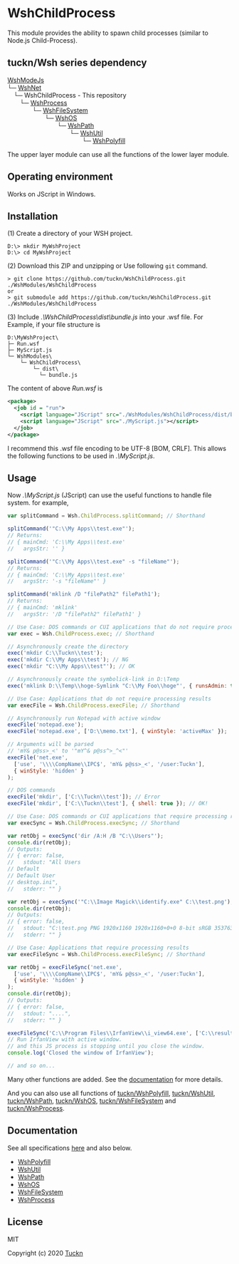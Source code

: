 # WshChildProcess

This module provides the ability to spawn child processes (similar to Node.js Child-Process).

## tuckn/Wsh series dependency

[WshModeJs](https://github.com/tuckn/WshModeJs)  
└─ [WshNet](https://github.com/tuckn/WshNet)  
&emsp;└─ WshChildProcess - This repository  
&emsp;&emsp;└─ [WshProcess](https://github.com/tuckn/WshProcess)  
&emsp;&emsp;&emsp;&emsp;└─ [WshFileSystem](https://github.com/tuckn/WshFileSystem)  
&emsp;&emsp;&emsp;&emsp;&emsp;&emsp;└─ [WshOS](https://github.com/tuckn/WshOS)  
&emsp;&emsp;&emsp;&emsp;&emsp;&emsp;&emsp;&emsp;└─ [WshPath](https://github.com/tuckn/WshPath)  
&emsp;&emsp;&emsp;&emsp;&emsp;&emsp;&emsp;&emsp;&emsp;&emsp;└─ [WshUtil](https://github.com/tuckn/WshUtil)  
&emsp;&emsp;&emsp;&emsp;&emsp;&emsp;&emsp;&emsp;&emsp;&emsp;&emsp;&emsp;└─ [WshPolyfill](https://github.com/tuckn/WshPolyfill)

The upper layer module can use all the functions of the lower layer module.

## Operating environment

Works on JScript in Windows.

## Installation

(1) Create a directory of your WSH project.

```console
D:\> mkdir MyWshProject
D:\> cd MyWshProject
```

(2) Download this ZIP and unzipping or Use following `git` command.

```console
> git clone https://github.com/tuckn/WshChildProcess.git ./WshModules/WshChildProcess
or
> git submodule add https://github.com/tuckn/WshChildProcess.git ./WshModules/WshChildProcess
```

(3) Include _.\WshChildProcess\dist\bundle.js_ into your .wsf file.
For Example, if your file structure is

```console
D:\MyWshProject\
├─ Run.wsf
├─ MyScript.js
└─ WshModules\
    └─ WshChildProcess\
        └─ dist\
          └─ bundle.js
```

The content of above _Run.wsf_ is

```xml
<package>
  <job id = "run">
    <script language="JScript" src="./WshModules/WshChildProcess/dist/bundle.js"></script>
    <script language="JScript" src="./MyScript.js"></script>
  </job>
</package>
```

I recommend this .wsf file encoding to be UTF-8 [BOM, CRLF].
This allows the following functions to be used in _.\MyScript.js_.

## Usage

Now _.\MyScript.js_ (JScript) can use the useful functions to handle file system.
for example,

```js
var splitCommand = Wsh.ChildProcess.splitCommand; // Shorthand

splitCommand('"C:\\My Apps\\test.exe"');
// Returns:
// { mainCmd: 'C:\\My Apps\\test.exe'
//   argsStr: '' }

splitCommand('"C:\\My Apps\\test.exe" -s "fileName"');
// Returns:
// { mainCmd: 'C:\\My Apps\\test.exe'
//   argsStr: '-s "fileName"' }

splitCommand('mklink /D "filePath2" filePath1');
// Returns:
// { mainCmd: 'mklink'
//   argsStr: '/D "filePath2" filePath1' }
```

```js
// Use Case: DOS commands or CUI applications that do not require processing results
var exec = Wsh.ChildProcess.exec; // Shorthand

// Asynchronously create the directory
exec('mkdir C:\\Tuckn\\test');
exec('mkdir C:\\My Apps\\test'); // NG
exec('mkdir "C:\\My Apps\\test"'); // OK

// Asynchronously create the symbolick-link in D:\Temp
exec('mklink D:\\Temp\\hoge-Symlink "C:\\My Foo\\hoge"', { runsAdmin: true });
```

```js
// Use Case: Applications that do not require processing results
var execFile = Wsh.ChildProcess.execFile; // Shorthand

// Asynchronously run Notepad with active window
execFile('notepad.exe');
execFile('notepad.exe', ['D:\\memo.txt'], { winStyle: 'activeMax' });

// Arguments will be parsed
// 'mY& p@ss>_<' to '"mY^& p@ss^>_^<"'
execFile('net.exe',
  ['use', '\\\\CompName\\IPC$', 'mY& p@ss>_<', '/user:Tuckn'],
  { winStyle: 'hidden' }
);

// DOS commands
execFile('mkdir', ['C:\\Tuckn\\test']); // Error
execFile('mkdir', ['C:\\Tuckn\\test'], { shell: true }); // OK!
```

```js
// Use Case: DOS commands or CUI applications that require processing results
var execSync = Wsh.ChildProcess.execSync; // Shorthand

var retObj = execSync('dir /A:H /B "C:\\Users"');
console.dir(retObj);
// Outputs:
// { error: false,
//   stdout: "All Users
// Default
// Default User
// desktop.ini",
//   stderr: "" }

var retObj = execSync('"C:\\Image Magick\\identify.exe" C:\\test.png');
console.dir(retObj);
// Outputs:
// { error: false,
//   stdout: "C:\test.png PNG 1920x1160 1920x1160+0+0 8-bit sRGB 353763B 0.000u 0:00.002",
//   stderr: "" }
```

```js
// Use Case: Applications that require processing results
var execFileSync = Wsh.ChildProcess.execFileSync; // Shorthand

var retObj = execFileSync('net.exe',
  ['use', '\\\\CompName\\IPC$', 'mY& p@ss>_<', '/user:Tuckn'],
  { winStyle: 'hidden' }
);
console.dir(retObj);
// Outputs:
// { error: false,
//   stdout: "....",
//   stderr: "" }

execFileSync('C:\\Program Files\\IrfanView\\i_view64.exe', ['C:\\result.png']);
// Run IrfanView with active window.
// and this JS process is stopping until you close the window.
console.log('Closed the window of IrfanView');

// and so on...
```

Many other functions are added.
See the [documentation](https://docs.tuckn.net/WshChildProcess) for more details.

And you can also use all functions of [tuckn/WshPolyfill](https://github.com/tuckn/WshPolyfill), [tuckn/WshUtil](https://github.com/tuckn/WshUtil), [tuckn/WshPath](https://github.com/tuckn/WshPath), [tuckn/WshOS](https://github.com/tuckn/WshOS), [tuckn/WshFileSystem](https://github.com/tuckn/WshFileSystem) and [tuckn/WshProcess](https://github.com/tuckn/WshProcess).

## Documentation

See all specifications [here](https://docs.tuckn.net/WshChildProcess) and also below.

- [WshPolyfill](https://docs.tuckn.net/WshPolyfill)
- [WshUtil](https://docs.tuckn.net/WshUtil)
- [WshPath](https://docs.tuckn.net/WshPath)
- [WshOS](https://docs.tuckn.net/WshOS)
- [WshFileSystem](https://docs.tuckn.net/WshFileSystem)
- [WshProcess](https://docs.tuckn.net/WshProcess)

## License

MIT

Copyright (c) 2020 [Tuckn](https://github.com/tuckn)
